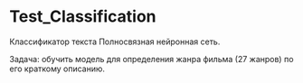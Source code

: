 # Test_Classification
Классификатор текста
Полносвязная нейронная сеть.

Задача: обучить модель для определения жанра фильма (27 жанров) по его краткому описанию.
